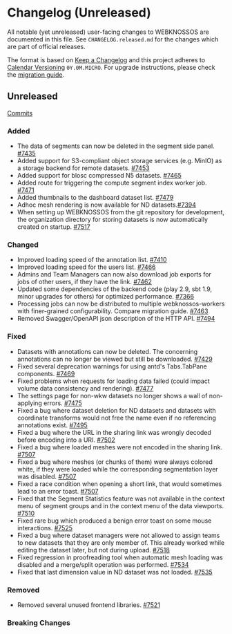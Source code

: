 # Changelog (Unreleased)

All notable (yet unreleased) user-facing changes to WEBKNOSSOS are documented in this file.
See `CHANGELOG.released.md` for the changes which are part of official releases.

The format is based on [Keep a Changelog](http://keepachangelog.com/en/1.0.0/)
and this project adheres to [Calendar Versioning](http://calver.org/) `0Y.0M.MICRO`.
For upgrade instructions, please check the [migration guide](MIGRATIONS.released.md).

## Unreleased
[Commits](https://github.com/scalableminds/webknossos/compare/23.12.0...HEAD)

### Added
- The data of segments can now be deleted in the segment side panel. [#7435](https://github.com/scalableminds/webknossos/pull/7435)
- Added support for S3-compliant object storage services (e.g. MinIO) as a storage backend for remote datasets. [#7453](https://github.com/scalableminds/webknossos/pull/7453)
- Added support for blosc compressed N5 datasets. [#7465](https://github.com/scalableminds/webknossos/pull/7465)
- Added route for triggering the compute segment index worker job. [#7471](https://github.com/scalableminds/webknossos/pull/7471)
- Added thumbnails to the dashboard dataset list. [#7479](https://github.com/scalableminds/webknossos/pull/7479)
- Adhoc mesh rendering is now available for ND datasets.[#7394](https://github.com/scalableminds/webknossos/pull/7394)
- When setting up WEBKNOSSOS from the git repository for development, the organization directory for storing datasets is now automatically created on startup. [#7517](https://github.com/scalableminds/webknossos/pull/7517)


### Changed
- Improved loading speed of the annotation list. [#7410](https://github.com/scalableminds/webknossos/pull/7410)
- Improved loading speed for the users list. [#7466](https://github.com/scalableminds/webknossos/pull/7466)
- Admins and Team Managers can now also download job exports for jobs of other users, if they have the link. [#7462](https://github.com/scalableminds/webknossos/pull/7462)
- Updated some dependencies of the backend code (play 2.9, sbt 1.9, minor upgrades for others) for optimized performance. [#7366](https://github.com/scalableminds/webknossos/pull/7366)
- Processing jobs can now be distributed to multiple webknossos-workers with finer-grained configurability. Compare migration guide. [#7463](https://github.com/scalableminds/webknossos/pull/7463)
- Removed Swagger/OpenAPI json description of the HTTP API. [#7494](https://github.com/scalableminds/webknossos/pull/7494)

### Fixed
- Datasets with annotations can now be deleted. The concerning annotations can no longer be viewed but still be downloaded. [#7429](https://github.com/scalableminds/webknossos/pull/7429)
- Fixed several deprecation warnings for using antd's Tabs.TabPane components. [#7469](https://github.com/scalableminds/webknossos/pull/7469)
- Fixed problems when requests for loading data failed (could impact volume data consistency and rendering). [#7477](https://github.com/scalableminds/webknossos/pull/7477)
- The settings page for non-wkw datasets no longer shows a wall of non-applying errors. [#7475](https://github.com/scalableminds/webknossos/pull/7475)
- Fixed a bug where dataset deletion for ND datasets and datasets with coordinate transforms would not free the name even if no referencing annotations exist. [#7495](https://github.com/scalableminds/webknossos/pull/7495)
- Fixed a bug where the URL in the sharing link was wrongly decoded before encoding into a URI. [#7502](https://github.com/scalableminds/webknossos/pull/7502)
- Fixed a bug where loaded meshes were not encoded in the sharing link. [#7507](https://github.com/scalableminds/webknossos/pull/7507)
- Fixed a bug where meshes (or chunks of them) were always colored white, if they were loaded while the corresponding segmentation layer was disabled. [#7507](https://github.com/scalableminds/webknossos/pull/7507)
- Fixed a race condition when opening a short link, that would sometimes lead to an error toast. [#7507](https://github.com/scalableminds/webknossos/pull/7507)
- Fixed that the Segment Statistics feature was not available in the context menu of segment groups and in the context menu of the data viewports. [#7510](https://github.com/scalableminds/webknossos/pull/7510)
- Fixed rare bug which produced a benign error toast on some mouse interactions. [#7525](https://github.com/scalableminds/webknossos/pull/7525)
- Fixed a bug where dataset managers were not allowed to assign teams to new datasets that they are only member of. This already worked while editing the dataset later, but not during upload. [#7518](https://github.com/scalableminds/webknossos/pull/7518)
- Fixed regression in proofreading tool when automatic mesh loading was disabled and a merge/split operation was performed. [#7534](https://github.com/scalableminds/webknossos/pull/7534)
- Fixed that last dimension value in ND dataset was not loaded. [#7535](https://github.com/scalableminds/webknossos/pull/7535)

### Removed
- Removed several unused frontend libraries. [#7521](https://github.com/scalableminds/webknossos/pull/7521)

### Breaking Changes

